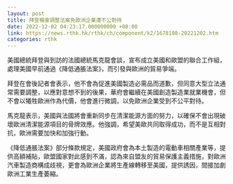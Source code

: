 ```yaml
---
layout: post
title: 拜登稱會調整法案免歐洲企業遭不公對待
date: 2022-12-02 04:23:17.000000000 +08:00
link: https://news.rthk.hk/rthk/ch/component/k2/1678108-20221202.htm
categories: rthk
---
```


美國總統拜登與到訪的法國總統馬克龍會談，宣布成立美國和歐盟的聯合工作組，處理美國早前通過《降低通脹法案》，而引發與歐洲的貿易爭端。

拜登在會後記者會表示，他不會為促進美國製造必需品而道歉，但同意大型立法通常需要調整，以應對意想不到的後果，華府會繼續在美國創造製造業就業機會，但不會以犧牲歐洲作為代價，他會進行微調，以免歐洲企業受到不公平對待。

馬克龍表示，美國與法國將會重新同步在清潔能源方面的努力，以確保不會出現破壞歐洲清潔能源項目的骨牌效應。他強調，希望美歐共同取得成功，而不是互相對抗，歐洲需要加快和加強行動。

《降低通脹法案》部分條款規定，美國政府會為本土製造的電動車相關產業等，提供高額補貼，歐盟國家對此感到不滿，認為來自盟友的貿易保護主義措施，對歐洲汽車製造商構成歧視，更會為歐洲企業將生產線轉移至美國，提供誘因，間接加劇歐洲工業生產萎縮。

